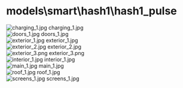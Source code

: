<h1>models\smart\hash1\hash1_pulse</h1>
<div class="container text-center">
<div class="row">
<div class="col col-lg-2 col-6">
<img src="https://media.evkx.net/multimedia/models/smart/hash1/hash1_pulse/charging_1_xst.jpg" class="img-thumbnail" alt="charging_1.jpg">
charging_1.jpg
</div>
<div class="col col-lg-2 col-6">
<img src="https://media.evkx.net/multimedia/models/smart/hash1/hash1_pulse/doors_1_xst.jpg" class="img-thumbnail" alt="doors_1.jpg">
doors_1.jpg
</div>
<div class="col col-lg-2 col-6">
<img src="https://media.evkx.net/multimedia/models/smart/hash1/hash1_pulse/exterior_1_xst.jpg" class="img-thumbnail" alt="exterior_1.jpg">
exterior_1.jpg
</div>
<div class="col col-lg-2 col-6">
<img src="https://media.evkx.net/multimedia/models/smart/hash1/hash1_pulse/exterior_2_xst.jpg" class="img-thumbnail" alt="exterior_2.jpg">
exterior_2.jpg
</div>
<div class="col col-lg-2 col-6">
<img src="https://media.evkx.net/multimedia/models/smart/hash1/hash1_pulse/exterior_3_xst.png" class="img-thumbnail" alt="exterior_3.png">
exterior_3.png
</div>
<div class="col col-lg-2 col-6">
<img src="https://media.evkx.net/multimedia/models/smart/hash1/hash1_pulse/interior_1_xst.jpg" class="img-thumbnail" alt="interior_1.jpg">
interior_1.jpg
</div>
<div class="col col-lg-2 col-6">
<img src="https://media.evkx.net/multimedia/models/smart/hash1/hash1_pulse/main_1_xst.jpg" class="img-thumbnail" alt="main_1.jpg">
main_1.jpg
</div>
<div class="col col-lg-2 col-6">
<img src="https://media.evkx.net/multimedia/models/smart/hash1/hash1_pulse/roof_1_xst.jpg" class="img-thumbnail" alt="roof_1.jpg">
roof_1.jpg
</div>
<div class="col col-lg-2 col-6">
<img src="https://media.evkx.net/multimedia/models/smart/hash1/hash1_pulse/screens_1_xst.jpg" class="img-thumbnail" alt="screens_1.jpg">
screens_1.jpg
</div>
</div>
</div>
